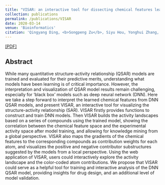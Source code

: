 ```yaml
---
title: "VISAR: an interactive tool for dissecting chemical features learned by deep neural network QSAR models"
collection: publications
permalink: /publications/VISAR
date: 2020-03-14
venue: 'Bioinformatics'
citation: 'Qingyang Ding, <b>Songpeng Zu</b>, Siyu Hou, Yonghui Zhang, Shao Li. <i>Bioinformatics, 36(11), pp3610-3612, 2020</i>'
---
```


[[PDF]](https://academic.oup.com/bioinformatics/advance-article-abstract/doi/10.1093/bioinformatics/btaa187/5805385)

## Abstract
While many quantitative structure-activity relationship (QSAR) models are trained and evaluated for their predictive merits, understanding what models have been learning is of critical importance. However, the interpretation and visualization of QSAR model results remain challenging, especially for ‘black box’ models such as deep neural network (DNN). Here we take a step forward to interpret the learned chemical features from DNN QSAR models, and present VISAR, an interactive tool for visualizing the structure-activity relationship (SAR). VISAR firstly provides functions to construct and train DNN models. Then VISAR builds the activity landscapes based on a series of compounds using the trained model, showing the correlation between the chemical feature space and the experimental activity space after model training, and allowing for knowledge mining from a global perspective. VISAR also maps the gradients of the chemical features to the corresponding compounds as contribution weights for each atom, and visualizes the positive and negative contributor substructures suggested by the models from a local perspective. Using the web application of VISAR, users could interactively explore the activity landscape and the color-coded atom contributions. We propose that VISAR could serve as a helpful tool for training and interactive analysis of the DNN QSAR model, providing insights for drug design, and an additional level of model validation.
